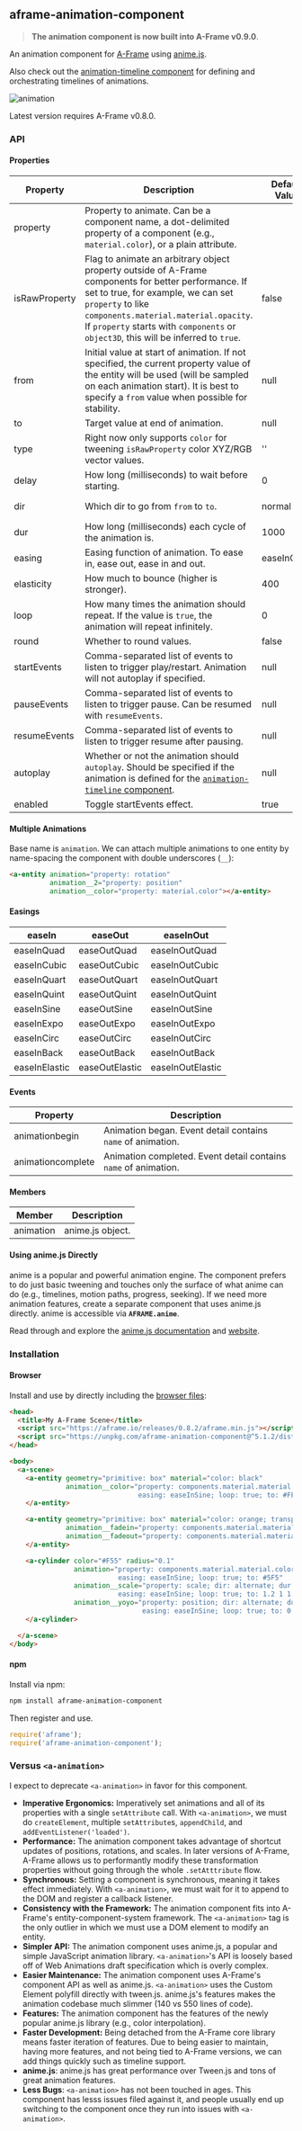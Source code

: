 ## aframe-animation-component

> **The animation component is now built into A-Frame v0.9.0**.

[animationtimeline]: https://github.com/supermedium/superframe/tree/master/components/animation-timeline

An animation component for [A-Frame](https://aframe.io) using
[anime.js](https://github.com/juliangarnier/anime).

Also check out the [animation-timeline component][animationtimeline] for
defining and orchestrating timelines of animations.

![animation](https://cloud.githubusercontent.com/assets/674727/23724348/3991d594-0401-11e7-9b90-31ef43ee7e54.gif)

Latest version requires A-Frame v0.8.0.

### API

#### Properties

| Property      | Description                                                                                                                                                                                                                                                                                  | Default Value | Values                  |
| --------      | -----------                                                                                                                                                                                                                                                                                  | ------------- | ------                  |
| property      | Property to animate. Can be a component name, a dot-delimited property of a component (e.g., `material.color`), or a plain attribute.                                                                                                                                                        |               |                         |
| isRawProperty | Flag to animate an arbitrary object property outside of A-Frame components for better performance. If set to true, for example, we can set `property` to like `components.material.material.opacity`. If `property` starts with `components` or `object3D`, this will be inferred to `true`. | false         |                         |
| from          | Initial value at start of animation. If not specified, the current property value of the entity will be used (will be sampled on each animation start). It is best to specify a `from` value when possible for stability.                                                                    | null          |                         |
| to            | Target value at end of animation.                                                                                                                                                                                                                                                            | null          |                         |
| type          | Right now only supports `color` for tweening `isRawProperty` color XYZ/RGB vector  values.                                                                                                                                                                                                   | ''            |                         |
| delay         | How long (milliseconds) to wait before starting.                                                                                                                                                                                                                                             | 0             |                         |
| dir           | Which dir to go from `from` to `to`.                                                                                                                                                                                                                                                         | normal        | alternate, reverse      |
| dur           | How long (milliseconds) each cycle of the animation is.                                                                                                                                                                                                                                      | 1000          |                         |
| easing        | Easing function of animation. To ease in, ease out, ease in and out.                                                                                                                                                                                                                         | easeInQuad    | See [easings](#easings) |
| elasticity    | How much to bounce (higher is stronger).                                                                                                                                                                                                                                                     | 400           |                         |
| loop          | How many times the animation should repeat. If the value is `true`, the animation will repeat infinitely.                                                                                                                                                                                    | 0             |                         |
| round         | Whether to round values.                                                                                                                                                                                                                                                                     | false         |                         |
| startEvents   | Comma-separated list of events to listen to trigger play/restart. Animation will not autoplay if specified.                                                                                                                                                                                  | null          |                         |
| pauseEvents   | Comma-separated list of events to listen to trigger pause. Can be resumed with `resumeEvents`.                                                                                                                                                                                               | null          |                         |
| resumeEvents  | Comma-separated list of events to listen to trigger resume after pausing.                                                                                                                                                                                                                    | null          |                         |
| autoplay      | Whether or not the animation should `autoplay`. Should be specified if the animation is defined for the [`animation-timeline` component][animationtimeline].                                                                                                                                 | null          |                         |
| enabled       | Toggle startEvents effect.                                                                                                                                                                                                                                                                   | true          |

#### Multiple Animations

Base name is `animation`. We can attach multiple animations to one entity by
name-spacing the component with double underscores (`__`):

```html
<a-entity animation="property: rotation"
          animation__2="property: position"
          animation__color="property: material.color"></a-entity>
```

#### Easings

| easeIn        | easeOut        | easeInOut
|---------------|----------------|------------------|
| easeInQuad    | easeOutQuad    | easeInOutQuad    |
| easeInCubic   | easeOutCubic   | easeInOutCubic   |
| easeInQuart   | easeOutQuart   | easeInOutQuart   |
| easeInQuint   | easeOutQuint   | easeInOutQuint   |
| easeInSine    | easeOutSine    | easeInOutSine    |
| easeInExpo    | easeOutExpo    | easeInOutExpo    |
| easeInCirc    | easeOutCirc    | easeInOutCirc    |
| easeInBack    | easeOutBack    | easeInOutBack    |
| easeInElastic | easeOutElastic | easeInOutElastic |

#### Events

| Property          | Description                                                     |
| --------          | -----------                                                     |
| animationbegin    | Animation began. Event detail contains `name` of animation.     |
| animationcomplete | Animation completed. Event detail contains `name` of animation. |

#### Members

| Member    | Description      |
|-----------|------------------|
| animation | anime.js object. |

#### Using anime.js Directly

anime is a popular and powerful animation engine. The component prefers to do
just basic tweening and touches only the surface of what anime can do (e.g.,
timelines, motion paths, progress, seeking). If we need more animation
features, create a separate component that uses anime.js directly. anime is
accessible via **`AFRAME.anime`**.

Read through and explore the [anime.js
documentation](https://github.com/juliangarnier/anime) and
[website](https://animejs.com).

### Installation

#### Browser

Install and use by directly including the [browser files](dist):

```html
<head>
  <title>My A-Frame Scene</title>
  <script src="https://aframe.io/releases/0.8.2/aframe.min.js"></script>
  <script src="https://unpkg.com/aframe-animation-component@^5.1.2/dist/aframe-animation-component.min.js"></script>
</head>

<body>
  <a-scene>
    <a-entity geometry="primitive: box" material="color: black"
              animation__color="property: components.material.material.color; type: color; dir: alternate; dur: 1000;
                                easing: easeInSine; loop: true; to: #FFF">
    </a-entity>

    <a-entity geometry="primitive: box" material="color: orange; transparent: true"
              animation__fadein="property: components.material.material.opacity; dur: 100; easing: linear; from: 0; to: 1; startEvents: fadein"
              animation__fadeout="property: components.material.material.opacity; dur: 100; easing: linear; from: 1; to: 0; startEvents: fadeout">
    </a-entity>

    <a-cylinder color="#F55" radius="0.1"
                animation="property: components.material.material.color; type: color; dir: alternate; dur: 1000;
                           easing: easeInSine; loop: true; to: #5F5"
                animation__scale="property: scale; dir: alternate; dur: 200;
                           easing: easeInSine; loop: true; to: 1.2 1 1.2"
                animation__yoyo="property: position; dir: alternate; dur: 1000;
                                 easing: easeInSine; loop: true; to: 0 2 0">
    </a-cylinder>

  </a-scene>
</body>
```

#### npm

Install via npm:

```bash
npm install aframe-animation-component
```

Then register and use.

```js
require('aframe');
require('aframe-animation-component');
```

### Versus `<a-animation>`

I expect to deprecate `<a-animation>` in favor for this component.

- **Imperative Ergonomics:** Imperatively set animations and all of its
  properties with a single `setAttribute` call. With `<a-animation>`, we must
  do `createElement`, multiple `setAttribute`s, `appendChild`, and
  `addEventListener('loaded')`.
- **Performance:** The animation component takes advantage of shortcut updates of
  positions, rotations, and scales. In later versions of A-Frame, A-Frame allows
  us to performantly modify these transformation properties without going
  through the whole `.setAtttribute` flow.
- **Synchronous:** Setting a component is synchronous, meaning it takes effect
  immediately. With `<a-animation>`, we must wait for it to append to the DOM
  and register a callback listener.
- **Consistency with the Framework:** The animation component fits into
  A-Frame's entity-component-system framework. The `<a-animation>` tag is the
  only outlier in which we must use a DOM element to modify an entity.
- **Simpler API:** The animation component uses anime.js, a popular and simple
  JavaScript animation library. `<a-animation>`'s API is loosely based off of
  Web Animations draft specification which is overly complex.
- **Easier Maintenance:** The animation component uses A-Frame's component API
  as well as anime.js. `<a-animation>` uses the Custom Element polyfill directly
  with tween.js. anime.js's features makes the animation codebase much slimmer
  (140 vs 550 lines of code).
- **Features:** The animation component has the features of the newly popular
  anime.js library (e.g., color interpolation).
- **Faster Development:** Being detached from the A-Frame core library means faster
  iteration of features. Due to being easier to maintain, having more features, and
  not being tied to A-Frame versions, we can add things quickly such as
  timeline support.
- **anime.js**: anime.js has great performance over Tween.js and tons of great
  animation features.
- **Less Bugs**: `<a-animation>` has not been touched in ages. This component
  has lesss issues filed against it, and people usually end up switching to the
  component once they run into issues with `<a-animation>`.
